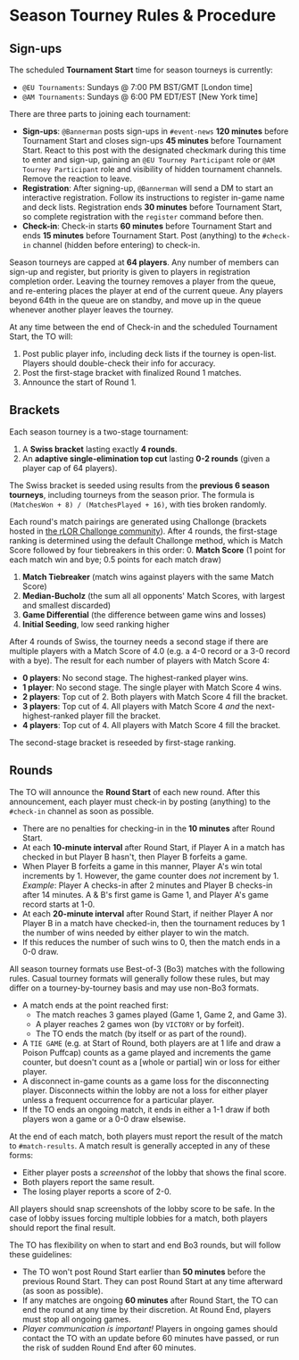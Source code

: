 # Season Tourney Rules & Procedure

## Sign-ups

The scheduled **Tournament Start** time for season tourneys is currently:
- `@EU Tournaments`: Sundays @ 7:00 PM BST/GMT [London time]
- `@AM Tournaments`: Sundays @ 6:00 PM EDT/EST [New York time]

There are three parts to joining each tournament:
- **Sign-ups**: `@Bannerman` posts sign-ups in `#event-news` **120 minutes** before Tournament Start and closes sign-ups **45 minutes** before Tournament Start. React to this post with the designated checkmark during this time to enter and sign-up, gaining an `@EU Tourney Participant` role or `@AM Tourney Participant` role and visibility of hidden tournament channels. Remove the reaction to leave.
- **Registration**: After signing-up, `@Bannerman` will send a DM to start an interactive registration. Follow its instructions to register in-game name and deck lists. Registration ends **30 minutes** before Tournament Start, so complete registration with the `register` command before then.
- **Check-in**: Check-in starts **60 minutes** before Tournament Start and ends **15 minutes** before Tournament Start. Post (anything) to the `#check-in` channel (hidden before entering) to check-in.

Season tourneys are capped at **64 players**. Any number of members can sign-up and register, but priority is given to players in registration completion order. Leaving the tourney removes a player from the queue, and re-entering places the player at end of the current queue. Any players beyond 64th in the queue are on standby, and move up in the queue whenever another player leaves the tourney.

At any time between the end of Check-in and the scheduled Tournament Start, the TO will:
1. Post public player info, including deck lists if the tourney is open-list. Players should double-check their info for accuracy.
2. Post the first-stage bracket with finalized Round 1 matches.
3. Announce the start of Round 1.

## Brackets

Each season tourney is a two-stage tournament:
1. A **Swiss bracket** lasting exactly **4 rounds**.
2. An **adaptive single-elimination top cut** lasting **0-2 rounds** (given a player cap of 64 players).

The Swiss bracket is seeded using results from the **previous 6 season tourneys**, including tourneys from the season prior. The formula is `(MatchesWon + 8) / (MatchesPlayed + 16)`, with ties broken randomly.

Each round's match pairings are generated using Challonge (brackets hosted in [the rLOR Challonge community](https://challonge.com/communities/rlor)). After 4 rounds, the first-stage ranking is determined using the default Challonge method, which is Match Score followed by four tiebreakers in this order:
0. **Match Score** (1 point for each match win and bye; 0.5 points for each match draw)
1. **Match Tiebreaker** (match wins against players with the same Match Score)
2. **Median-Bucholz** (the sum all all opponents' Match Scores, with largest and smallest discarded)
3. **Game Differential** (the difference between game wins and losses)
4. **Initial Seeding**, low seed ranking higher

After 4 rounds of Swiss, the tourney needs a second stage if there are multiple players with a Match Score of 4.0 (e.g. a 4-0 record or a 3-0 record with a bye). The result for each number of players with Match Score 4:
- **0 players**: No second stage. The highest-ranked player wins.
- **1 player**: No second stage. The single player with Match Score 4 wins.
- **2 players**: Top cut of 2. Both players with Match Score 4 fill the bracket.
- **3 players**: Top cut of 4. All players with Match Score 4 *and* the next-highest-ranked player fill the bracket.
- **4 players**: Top cut of 4. All players with Match Score 4 fill the bracket.

The second-stage bracket is reseeded by first-stage ranking.

## Rounds

The TO will announce the **Round Start** of each new round. After this announcement, each player must check-in by posting (anything) to the `#check-in` channel as soon as possible.

- There are no penalties for checking-in in the **10 minutes** after Round Start.
- At each **10-minute interval** after Round Start, if Player A in a match has checked in but Player B hasn't, then Player B forfeits a game.
- When Player B forfeits a game in this manner, Player A's win total increments by 1. However, the game counter does *not* increment by 1. *Example*: Player A checks-in after 2 minutes and Player B checks-in after 14 minutes. A & B's first game is Game 1, and Player A's game record starts at 1-0.
- At each **20-minute interval** after Round Start, if neither Player A nor Player B in a match have checked-in, then the tournament reduces by 1 the number of wins needed by either player to win the match.
- If this reduces the number of such wins to 0, then the match ends in a 0-0 draw.

All season tourney formats use Best-of-3 (Bo3) matches with the following rules. Casual tourney formats will generally follow these rules, but may differ on a tourney-by-tourney basis and may use non-Bo3 formats.

- A match ends at the point reached first:
  - The match reaches 3 games played (Game 1, Game 2, and Game 3).
  - A player reaches 2 games won (by `VICTORY` or by forfeit).
  - The TO ends the match (by itself or as part of the round).
- A `TIE GAME` (e.g. at Start of Round, both players are at 1 life and draw a Poison Puffcap) counts as a game played and increments the game counter, but doesn't count as a [whole or partial] win or loss for either player.
- A disconnect in-game counts as a game loss for the disconnecting player. Disconnects within the lobby are not a loss for either player unless a frequent occurrence for a particular player.
- If the TO ends an ongoing match, it ends in either a 1-1 draw if both players won a game or a 0-0 draw elsewise.

At the end of each match, both players must report the result of the match to `#match-results`. A match result is generally accepted in any of these forms:
- Either player posts a *screenshot* of the lobby that shows the final score.
- Both players report the same result.
- The losing player reports a score of 2-0.

All players should snap screenshots of the lobby score to be safe. In the case of lobby issues forcing multiple lobbies for a match, both players should report the final result.

The TO has flexibility on when to start and end Bo3 rounds, but will follow these guidelines:
- The TO won't post Round Start earlier than **50 minutes** before the previous Round Start. They can post Round Start at any time afterward (as soon as possible).
- If any matches are ongoing **60 minutes** after Round Start, the TO can end the round at any time by their discretion. At Round End, players must stop all ongoing games.
- *Player communication is important!* Players in ongoing games should contact the TO with an update before 60 minutes have passed, or run the risk of sudden Round End after 60 minutes.
